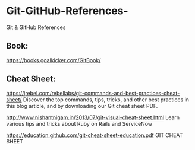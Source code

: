 # Git-GitHub-References-
Git &amp; GitHub References 

## Book:
https://books.goalkicker.com/GitBook/

## Cheat Sheet:

https://jrebel.com/rebellabs/git-commands-and-best-practices-cheat-sheet/
Discover the top commands, tips, tricks, and other best practices in this blog article, and by downloading our Git cheat sheet PDF.

http://www.nishantnigam.in/2013/07/git-visual-cheat-sheet.html
Learn various tips and tricks about Ruby on Rails and ServiceNow

https://education.github.com/git-cheat-sheet-education.pdf
GIT CHEAT SHEET
